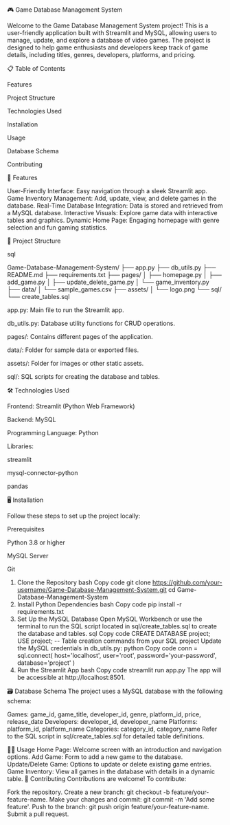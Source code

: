 🎮 Game Database Management System



Welcome to the Game Database Management System project! This is a user-friendly application built with Streamlit and MySQL, allowing users to manage, update, and explore a database of video games. The project is designed to help game enthusiasts and developers keep track of game details, including titles, genres, developers, platforms, and pricing.

📋 Table of Contents

Features

Project Structure

Technologies Used

Installation

Usage

Database Schema

Contributing


🚀 Features

User-Friendly Interface: Easy navigation through a sleek Streamlit app.
Game Inventory Management: Add, update, view, and delete games in the database.
Real-Time Database Integration: Data is stored and retrieved from a MySQL database.
Interactive Visuals: Explore game data with interactive tables and graphics.
Dynamic Home Page: Engaging homepage with genre selection and fun gaming statistics.

📂 Project Structure

sql

Game-Database-Management-System/
├── app.py
├── db_utils.py
├── README.md
├── requirements.txt
├── pages/
│   ├── homepage.py
│   ├── add_game.py
│   ├── update_delete_game.py
│   └── game_inventory.py
├── data/
│   └── sample_games.csv
├── assets/
│   └── logo.png
└── sql/
    └── create_tables.sql
    
app.py: Main file to run the Streamlit app.

db_utils.py: Database utility functions for CRUD operations.

pages/: Contains different pages of the application.

data/: Folder for sample data or exported files.

assets/: Folder for images or other static assets.

sql/: SQL scripts for creating the database and tables.


🛠️ Technologies Used

Frontend: Streamlit (Python Web Framework)

Backend: MySQL

Programming Language: Python

Libraries:

streamlit

mysql-connector-python

pandas

🖥️ Installation

Follow these steps to set up the project locally:

Prerequisites

Python 3.8 or higher

MySQL Server

Git

1. Clone the Repository
bash
Copy code
git clone https://github.com/your-username/Game-Database-Management-System.git
cd Game-Database-Management-System
2. Install Python Dependencies
bash
Copy code
pip install -r requirements.txt
3. Set Up the MySQL Database
Open MySQL Workbench or use the terminal to run the SQL script located in sql/create_tables.sql to create the database and tables.
sql
Copy code
CREATE DATABASE project;
USE project;
-- Table creation commands from your SQL project
Update the MySQL credentials in db_utils.py:
python
Copy code
conn = sql.connect(
    host='localhost',
    user='root',
    password='your-password',
    database='project'
)
4. Run the Streamlit App
bash
Copy code
streamlit run app.py
The app will be accessible at http://localhost:8501.

🗃️ Database Schema
The project uses a MySQL database with the following schema:

Games: game_id, game_title, developer_id, genre, platform_id, price, release_date
Developers: developer_id, developer_name
Platforms: platform_id, platform_name
Categories: category_id, category_name
Refer to the SQL script in sql/create_tables.sql for detailed table definitions.

🧑‍💻 Usage
Home Page: Welcome screen with an introduction and navigation options.
Add Game: Form to add a new game to the database.
Update/Delete Game: Options to update or delete existing game entries.
Game Inventory: View all games in the database with details in a dynamic table.
🤝 Contributing
Contributions are welcome! To contribute:

Fork the repository.
Create a new branch: git checkout -b feature/your-feature-name.
Make your changes and commit: git commit -m 'Add some feature'.
Push to the branch: git push origin feature/your-feature-name.
Submit a pull request.
